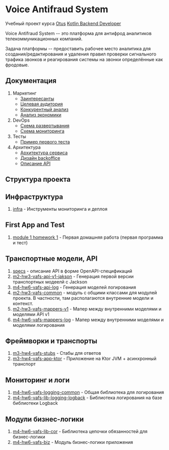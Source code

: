 # Voice Antifraud System

Учебный проект курса [Otus](https://otus.ru) [Kotlin Backend Developer](https://otus.ru/lessons/kotlin/)

Voice Antifraud System -- это платформа для антифрод аналитиков телекоммуникационных компаний. 

Задача платформы -- предоставить рабочее место аналитика для создания/редактирования и удаления правил проверки сигнального трафика звонков и реагирования системы на звонки определённые как фродовые.

## Документация

1. Маркетинг
   * [Заинтересанты](./docs/01-marketing/01-stakeholders.md)
   * [Целевая аудитория](./docs/01-marketing/02-target-audience.md)
   * [Конкурентный анализ](./docs/01-marketing/03-concurrency.md)
   * [Анализ экономики](./docs/01-marketing/04-economy.md)
2. DevOps
   * [Схема развертывания](./docs/02-devops/01-infrastruture.md)
   * [Схема мониторинга](./docs/02-devops/02-monitoring.md)
3. Тесты
   * [Пример первого теста](./m1-hw1/src/test)
4. Архитектура
   * [Архитектура сервиса](./docs/04-arch/01-architecture.md)
   * [Дизайн backoffice](./docs/04-arch/02-design.md)
   * [Описание API](./docs/04-arch/03-api.md)

## Структура проекта

## Инфраструктура
1. [infra](infra) - Инструменты мониторинга и деплоя

## First App and Test

1. [module 1 homework 1](m1-hw1) - Первая домашняя работа (первая программа и тест)

## Транспортные модели, API

1. [specs](specs) - описание API в форме OpenAPI-спецификаций
2. [m2-hw3-vafs-api-v1-jakson](m2-hw3-vafs-api-v1-jakson) - Генерация первой версии транспортных модеелй с
   Jackson
3. [m4-hw6-vafs-api-log](m4-hw6-vafs-api-log) - Генерация моделей логирования
4. [m2-hw3-vafs-common](m2-hw3-vafs-common) - модуль с общими классами для модулей проекта. В частности, там
   располагаются внутренние модели и контекст.
5. [m2-hw3-vafs-mappers-v1](m2-hw3-vafs-mappers-v1) - Мапер между внутренними моделями и моделями API v1
6. [m4-hw6-vafs-mappers-log](m4-hw6-vafs-mappers-log) -  Мапер между внутренними моделями и моделями логирования

## Фреймворки и транспорты
1. [m3-hw4-vafs-stubs](m3-hw4-vafs-stubs) - Стабы для ответов
2. [m3-hw4-vafs-app-ktor](m3-hw4-vafs-app-ktor) - Приложение на Ktor JVM + асинхронный транспорт

## Мониторинг и логи
1. [m4-hw6-vafs-logging-common](m4-hw6-vafs-logging-common) - Общая библиотека для логирования
2. [m4-hw6-vafs-lib-logging-logback](m4-hw6-vafs-lib-logging-logback) - Библиотека логирования на базе библиотеки
   Logback

## Модули бизнес-логики
1. [m4-hw6-vafs-lib-cor](m4-hw6-vafs-lib-cor) - Библиотека цепочки обязанностей для бизнес-логики
2. [m4-hw6-vafs-biz](m4-hw6-vafs-biz) - Модуль бизнес-логики приложения